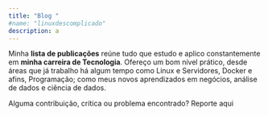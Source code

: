 ```yaml
---
title: "Blog "
#name: "linuxdescomplicado"
description: a
---
```

<!-- CONTENT -->

Minha **lista de publicações** reúne tudo que estudo e aplico constantemente em **minha carreira de Tecnologia**. Ofereço um bom nível
prático, desde áreas que já trabalho há algum tempo como Linux e Servidores, Docker e afins, Programação; 
como meus novos aprendizados em negócios, análise de dados e ciência de dados. 

Alguma contribuição, crítica ou problema encontrado? Reporte aqui
